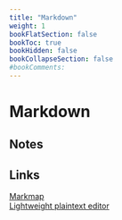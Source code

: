```yaml
---
title: "Markdown"
weight: 1
bookFlatSection: false
bookToc: true
bookHidden: false
bookCollapseSection: false
#bookComments: 
---
```


# Markdown

## Notes


## Links
[Markmap](https://markmap.js.org/)  
[Lightweight plaintext editor](https://100r.co/site/left.html)